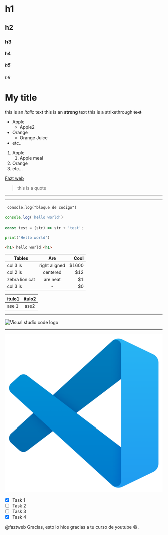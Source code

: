 <!-- Asi se ponen los comentarios -->
# h1 
## h2
### h3
#### h4
##### h5
###### h6

# My title 

this is an *italic* text <!-- para poner cursivas es entre asteriscos -->
this is an **strong** text <!-- para poner negritas es entre dos asteriscos -->
this is a strikethrough ~~text~~  <!--para poner texto tachado es entre dos "~~" virgulillas-->

<!-- UL | para poner una lista dentro de otra se usa tabulador y luego la misma sintaxis -->

* Apple
    * Apple2
* Orange
    * Orange Juice
* etc..

<!-- OL | para poner una lista dentro de otra lista se usa tabulador y luego la misma sintaxis -->

1. Apple
    1. Apple meal
2. Orange
3. etc...

<!-- Enlaces | -->

[Fazt web ](https://www.faztweb.com "Custom title")

<!-- para poner citas -->
> this is a quote

<!-- para poner la linea de abajo -->
___

--- 

<!-- para poner un bloque de codigo se usa (`) uno al inicio y otro al final -->
` console.log("bloque de codigo")`

<!-- para poner un codigo mas largo o largo se pone entre 3 (```) y puedes poner un lenguaje en la primera linea a lado de "```" para tener resaltados los componentes -->

``` Javascript
console.log('hello world')

const test = (str) => str + 'test';

```

``` python
print("Hello world")
```

```html
<h1> hello world <h1>
```
<!-- para hacer tablas se usan (||) y (--) procurando tener una linea abajo que separe el titulo del contenido -->

| Tables            | Are          | Cool |
|-------------------|:------------:|-----:| 
| col 3 is          | right aligned|$1600 |
| col 2 is          | centered     |$12   |
| zebra lion cat    | are neat     |$1    |
| col 3 is          | -            |$0    |

|itulo1 |itulo2    |
|-------|:--------:|
| ase 1 | ase2     |

<!--Podemos llamar imagenes de esta manera, tanto como locales como URL. Es importante poner el (!) al inicio y que esten pegados de esta manera  
![nombreDeLaImagen](enlace)-->

---

![Visual studio code logo](https://images-eds-ssl.xboxlive.com/image?url=Q_rwcVSTCIytJ0KOzcjWTYtI_MIrVq4WfN7M.qN7gV3ayNiQeJK6Uxg366DH3bnRmVWMFBWWyXonVyp6x0RYE1elb_jkQQQH7FwsNBBqQO4iFrOIwXtaGkMjmrISfBfgMsCEGwIBPArmzCSVWYx1zA--&format=source) 

---

<!--para cargarlo localmente solo hay que ponerlo en la misma carpeta y llamarlo como en html. Tambien se le puede poner un titulo usando las comillas ("")-->

![vscode](vscode.png "Logo de vscode")

<!-- Github Markdown | para tener un "to do". Esto solo se puede ver en github. Para poder ver la previsualizacion se necesita subir a github. Se necesita un espacio en blanco entre [ ] y dentro una x para marcar completado [x] -->

* [x] Task 1
* [ ] Task 2
* [ ] Task 3
* [x] Task 4

<!-- Para etiquetar a alguien se pone un arroba @ y luego el usuario de github  -->

@faztweb Gracias, esto lo hice gracias a tu curso de youtube :smile:.



